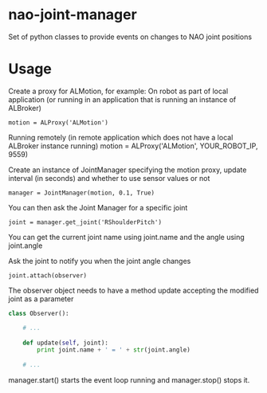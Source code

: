 nao-joint-manager
=================

Set of python classes to provide events on changes to NAO joint positions

Usage
=====
Create a proxy for ALMotion, for example:
On robot as part of local application (or running in an application that is running an instance of ALBroker)

    motion = ALProxy('ALMotion')

Running remotely (in remote application which does not have a local ALBroker instance running)
    motion = ALProxy('ALMotion', YOUR_ROBOT_IP, 9559)

Create an instance of JointManager specifying the motion proxy, update interval (in seconds) and whether to use sensor values or not

    manager = JointManager(motion, 0.1, True)
    
You can then ask the Joint Manager for a specific joint

    joint = manager.get_joint('RShoulderPitch')
    
You can get the current joint name using joint.name and the angle using joint.angle
    
Ask the joint to notify you when the joint angle changes

    joint.attach(observer)

The observer object needs to have a method update accepting the modified joint as a parameter

```python    
class Observer():

	# ...
    
    def update(self, joint):
        print joint.name + ' = ' + str(joint.angle)
        
    # ...
```

manager.start() starts the event loop running and manager.stop() stops it.
